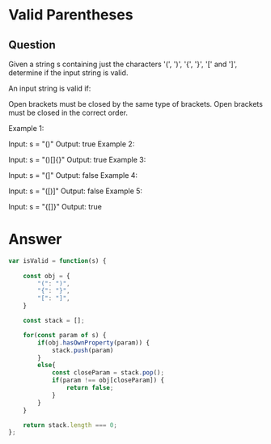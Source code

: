 # Valid Parentheses

## Question

Given a string s containing just the characters '(', ')', '{', '}', '[' and ']', determine if the input string is valid.

An input string is valid if:

Open brackets must be closed by the same type of brackets.
Open brackets must be closed in the correct order.
 

Example 1:

Input: s = "()"
Output: true
Example 2:

Input: s = "()[]{}"
Output: true
Example 3:

Input: s = "(]"
Output: false
Example 4:

Input: s = "([)]"
Output: false
Example 5:

Input: s = "{[]}"
Output: true

# Answer

```js
var isValid = function(s) {
    
    const obj = {
        "(": ")",
        "{": "}",
        "[": "]",
    }

    const stack = [];

    for(const param of s) {
        if(obj.hasOwnProperty(param)) {
            stack.push(param)
        }
        else{
            const closeParam = stack.pop();
            if(param !== obj[closeParam]) {
                return false;
            }
        }
    }

    return stack.length === 0;
};

```